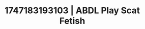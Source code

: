 ---
categories:
- 3D erotic games
- Virtual lover intimacy
- Erotic dreamscape
- Lip gloss fantasy
- Eclectic erotica
image: /assets/images/1747183193103.jpg
layout: post
seo:
  description: Featured content with sensual ABDL Play, Scat Fetish. HD images available.
  keywords: ABDL Play, Scat Fetish
  og_image: /assets/images/1747183193103.jpg
  schema_type: VisualArtwork
tags:
- ABDL Play
- Scat Fetish
- '#1747183193103'
title: 1747183193103 | ABDL Play Scat Fetish
---